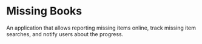 # Missing Books
An application that allows reporting missing items online, track missing item searches, and notify users about the progress.  
